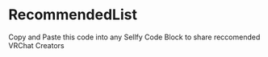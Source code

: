 # RecommendedList
Copy and Paste this code into any Sellfy Code Block to share reccomended VRChat Creators
